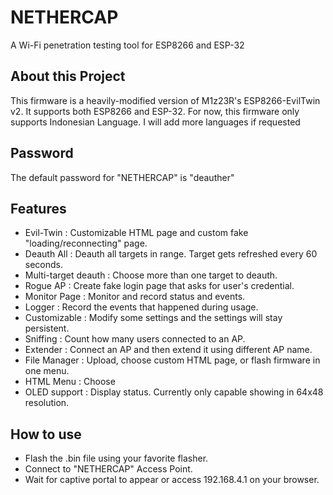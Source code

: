 # NETHERCAP
A Wi-Fi penetration testing tool for ESP8266 and ESP-32 

## About this Project
This firmware is a heavily-modified version of M1z23R's ESP8266-EvilTwin v2.
It supports both ESP8266 and ESP-32. For now, this firmware only supports Indonesian Language.
I will add more languages if requested

## Password
The default password for "NETHERCAP" is "deauther"

## Features
- Evil-Twin : Customizable HTML page and custom fake "loading/reconnecting" page.
- Deauth All : Deauth all targets in range. Target gets refreshed every 60 seconds.
- Multi-target deauth : Choose more than one target to deauth.
- Rogue AP  : Create fake login page that asks for user's credential.
- Monitor Page : Monitor and record status and events.
- Logger  : Record the events that happened during usage.
- Customizable : Modify some settings and the settings will stay persistent.
- Sniffing : Count how many users connected to an AP.
- Extender : Connect an AP and then extend it using different AP name.
- File Manager : Upload, choose custom HTML page, or flash firmware in one menu.
- HTML Menu : Choose
- OLED support : Display status. Currently only capable showing in 64x48 resolution.

## How to use
- Flash the .bin file using your favorite flasher.
- Connect to "NETHERCAP" Access Point.
- Wait for captive portal to appear or access 192.168.4.1 on your browser.
